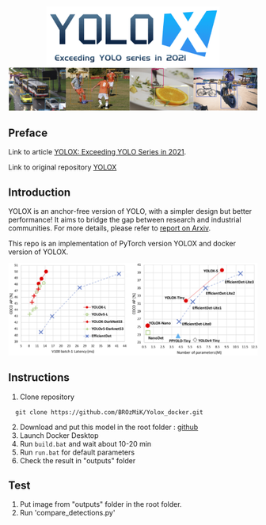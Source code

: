 <div align="center"><img src="assets/logo.png" width="350"></div>
<img src="assets/demo.png" >

## Preface
Link to article [YOLOX: Exceeding YOLO Series in 2021](https://paperswithcode.com/paper/yolox-exceeding-yolo-series-in-2021).


Link to original repository [YOLOX](https://github.com/Megvii-BaseDetection/YOLOX/tree/main)

## Introduction
YOLOX is an anchor-free version of YOLO, with a simpler design but better performance! It aims to bridge the gap between research and industrial communities.
For more details, please refer to [report on Arxiv](https://arxiv.org/abs/2107.08430).

This repo is an implementation of PyTorch version YOLOX and docker version of YOLOX. 

<img src="assets/git_fig.png" width="1000" >

## Instructions 
1. Clone repository
```shell script
  git clone https://github.com/BROzMiK/Yolox_docker.git
```
2. Download and put this model in the root folder :
[github](https://github.com/Megvii-BaseDetection/YOLOX/releases/download/0.1.1rc0/yolox_s.pth)
3. Launch Docker Desktop
4. Run `build.bat` and wait about 10-20 min
5. Run `run.bat` for default parameters
6. Check the result in "outputs" folder

## Test
1. Put image from "outputs" folder in the root folder.
2. Run 'compare_detections.py'

